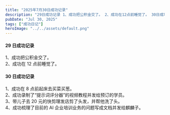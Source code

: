 ```yaml
---
title: "2025年7月30日成功记录"
description: "29日成功记录 1、成功把公积金交了。 2、成功在12点前睡觉了。 30日成功记录 1、成功在8点前起床去买菜 [&hellip;]"
pubDate: "Jul 30, 2025"
tags: ["成功日记"]
heroImage: "../../assets/default.png"
---
```


#### 29 日成功记录

1、成功把公积金交了。  
2、成功在 12 点前睡觉了。

#### 30 日成功记录

1、成功在 8 点前起床去买菜买葱。  
2、成功录制了“提示词评分器”的视频教程并发给预订的学员。  
3、带儿子去 20 元的快剪理发店剪了头发，并帮他洗了头。  
4、成功梳理了目前的 AI 企业培训业务的问题写成文档并发给麒麟子。
